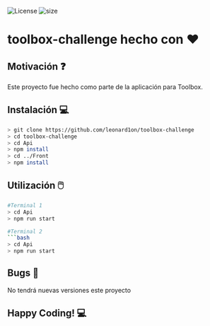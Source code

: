 ![License](https://img.shields.io/github/license/leonard1on/toolbox-challenge.svg) ![size](https://img.shields.io/github/repo-size/leonard1on/toolbox-challenge)
# toolbox-challenge hecho con :heart:

## Motivación :question:
Este proyecto fue hecho como parte de la aplicación para Toolbox.
## Instalación :computer:
```bash
> git clone https://github.com/leonard1on/toolbox-challenge
> cd toolbox-challenge
> cd Api
> npm install
> cd ../Front
> npm install
```
## Utilización :computer_mouse:
```bash
#Terminal 1
> cd Api
> npm run start

#Terminal 2
```bash
> cd Api
> npm run start
```

## Bugs :bug:
No tendrá nuevas versiones este proyecto

## Happy Coding! :computer:
